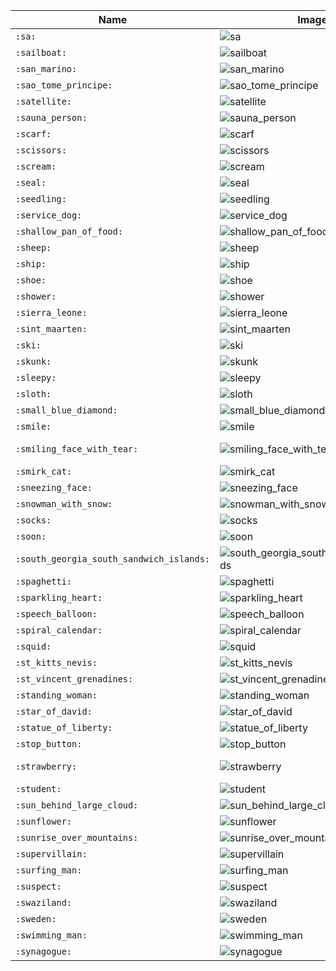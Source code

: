 | Name | Image | Name | Image | Name | Image | Name | Image |
| --- | --- | --- | --- | --- | --- | --- | --- |
| `:sa:` | ![sa](https://github.githubassets.com/images/icons/emoji/unicode/1f202.png?v8) | `:safety_pin:` | ![safety_pin](https://github.githubassets.com/images/icons/emoji/unicode/1f9f7.png?v8) | `:safety_vest:` | ![safety_vest](https://github.githubassets.com/images/icons/emoji/unicode/1f9ba.png?v8) | `:sagittarius:` | ![sagittarius](https://github.githubassets.com/images/icons/emoji/unicode/2650.png?v8) |
| `:sailboat:` | ![sailboat](https://github.githubassets.com/images/icons/emoji/unicode/26f5.png?v8) | `:sake:` | ![sake](https://github.githubassets.com/images/icons/emoji/unicode/1f376.png?v8) | `:salt:` | ![salt](https://github.githubassets.com/images/icons/emoji/unicode/1f9c2.png?v8) | `:samoa:` | ![samoa](https://github.githubassets.com/images/icons/emoji/unicode/1f1fc-1f1f8.png?v8) |
| `:san_marino:` | ![san_marino](https://github.githubassets.com/images/icons/emoji/unicode/1f1f8-1f1f2.png?v8) | `:sandal:` | ![sandal](https://github.githubassets.com/images/icons/emoji/unicode/1f461.png?v8) | `:sandwich:` | ![sandwich](https://github.githubassets.com/images/icons/emoji/unicode/1f96a.png?v8) | `:santa:` | ![santa](https://github.githubassets.com/images/icons/emoji/unicode/1f385.png?v8) |
| `:sao_tome_principe:` | ![sao_tome_principe](https://github.githubassets.com/images/icons/emoji/unicode/1f1f8-1f1f9.png?v8) | `:sari:` | ![sari](https://github.githubassets.com/images/icons/emoji/unicode/1f97b.png?v8) | `:sassy_man:` | ![sassy_man](https://github.githubassets.com/images/icons/emoji/unicode/1f481-2642.png?v8) | `:sassy_woman:` | ![sassy_woman](https://github.githubassets.com/images/icons/emoji/unicode/1f481-2640.png?v8) |
| `:satellite:` | ![satellite](https://github.githubassets.com/images/icons/emoji/unicode/1f4e1.png?v8) | `:satisfied:` | ![satisfied](https://github.githubassets.com/images/icons/emoji/unicode/1f606.png?v8) | `:saudi_arabia:` | ![saudi_arabia](https://github.githubassets.com/images/icons/emoji/unicode/1f1f8-1f1e6.png?v8) | `:sauna_man:` | ![sauna_man](https://github.githubassets.com/images/icons/emoji/unicode/1f9d6-2642.png?v8) |
| `:sauna_person:` | ![sauna_person](https://github.githubassets.com/images/icons/emoji/unicode/1f9d6.png?v8) | `:sauna_woman:` | ![sauna_woman](https://github.githubassets.com/images/icons/emoji/unicode/1f9d6-2640.png?v8) | `:sauropod:` | ![sauropod](https://github.githubassets.com/images/icons/emoji/unicode/1f995.png?v8) | `:saxophone:` | ![saxophone](https://github.githubassets.com/images/icons/emoji/unicode/1f3b7.png?v8) |
| `:scarf:` | ![scarf](https://github.githubassets.com/images/icons/emoji/unicode/1f9e3.png?v8) | `:school:` | ![school](https://github.githubassets.com/images/icons/emoji/unicode/1f3eb.png?v8) | `:school_satchel:` | ![school_satchel](https://github.githubassets.com/images/icons/emoji/unicode/1f392.png?v8) | `:scientist:` | ![scientist](https://github.githubassets.com/images/icons/emoji/unicode/1f9d1-1f52c.png?v8) |
| `:scissors:` | ![scissors](https://github.githubassets.com/images/icons/emoji/unicode/2702.png?v8) | `:scorpion:` | ![scorpion](https://github.githubassets.com/images/icons/emoji/unicode/1f982.png?v8) | `:scorpius:` | ![scorpius](https://github.githubassets.com/images/icons/emoji/unicode/264f.png?v8) | `:scotland:` | ![scotland](https://github.githubassets.com/images/icons/emoji/unicode/1f3f4-e0067-e0062-e0073-e0063-e0074-e007f.png?v8) |
| `:scream:` | ![scream](https://github.githubassets.com/images/icons/emoji/unicode/1f631.png?v8) | `:scream_cat:` | ![scream_cat](https://github.githubassets.com/images/icons/emoji/unicode/1f640.png?v8) | `:screwdriver:` | ![screwdriver](https://github.githubassets.com/images/icons/emoji/unicode/1fa9b.png?v8) | `:scroll:` | ![scroll](https://github.githubassets.com/images/icons/emoji/unicode/1f4dc.png?v8) |
| `:seal:` | ![seal](https://github.githubassets.com/images/icons/emoji/unicode/1f9ad.png?v8) | `:seat:` | ![seat](https://github.githubassets.com/images/icons/emoji/unicode/1f4ba.png?v8) | `:secret:` | ![secret](https://github.githubassets.com/images/icons/emoji/unicode/3299.png?v8) | `:see_no_evil:` | ![see_no_evil](https://github.githubassets.com/images/icons/emoji/unicode/1f648.png?v8) |
| `:seedling:` | ![seedling](https://github.githubassets.com/images/icons/emoji/unicode/1f331.png?v8) | `:selfie:` | ![selfie](https://github.githubassets.com/images/icons/emoji/unicode/1f933.png?v8) | `:senegal:` | ![senegal](https://github.githubassets.com/images/icons/emoji/unicode/1f1f8-1f1f3.png?v8) | `:serbia:` | ![serbia](https://github.githubassets.com/images/icons/emoji/unicode/1f1f7-1f1f8.png?v8) |
| `:service_dog:` | ![service_dog](https://github.githubassets.com/images/icons/emoji/unicode/1f415-1f9ba.png?v8) | `:seven:` | ![seven](https://github.githubassets.com/images/icons/emoji/unicode/0037-20e3.png?v8) | `:sewing_needle:` | ![sewing_needle](https://github.githubassets.com/images/icons/emoji/unicode/1faa1.png?v8) | `:seychelles:` | ![seychelles](https://github.githubassets.com/images/icons/emoji/unicode/1f1f8-1f1e8.png?v8) |
| `:shallow_pan_of_food:` | ![shallow_pan_of_food](https://github.githubassets.com/images/icons/emoji/unicode/1f958.png?v8) | `:shamrock:` | ![shamrock](https://github.githubassets.com/images/icons/emoji/unicode/2618.png?v8) | `:shark:` | ![shark](https://github.githubassets.com/images/icons/emoji/unicode/1f988.png?v8) | `:shaved_ice:` | ![shaved_ice](https://github.githubassets.com/images/icons/emoji/unicode/1f367.png?v8) |
| `:sheep:` | ![sheep](https://github.githubassets.com/images/icons/emoji/unicode/1f411.png?v8) | `:shell:` | ![shell](https://github.githubassets.com/images/icons/emoji/unicode/1f41a.png?v8) | `:shield:` | ![shield](https://github.githubassets.com/images/icons/emoji/unicode/1f6e1.png?v8) | `:shinto_shrine:` | ![shinto_shrine](https://github.githubassets.com/images/icons/emoji/unicode/26e9.png?v8) |
| `:ship:` | ![ship](https://github.githubassets.com/images/icons/emoji/unicode/1f6a2.png?v8) | `:shipit:` | ![shipit](https://github.githubassets.com/images/icons/emoji/shipit.png?v8) | `:shirt:` | ![shirt](https://github.githubassets.com/images/icons/emoji/unicode/1f455.png?v8) | `:shit:` | ![shit](https://github.githubassets.com/images/icons/emoji/unicode/1f4a9.png?v8) |
| `:shoe:` | ![shoe](https://github.githubassets.com/images/icons/emoji/unicode/1f45e.png?v8) | `:shopping:` | ![shopping](https://github.githubassets.com/images/icons/emoji/unicode/1f6cd.png?v8) | `:shopping_cart:` | ![shopping_cart](https://github.githubassets.com/images/icons/emoji/unicode/1f6d2.png?v8) | `:shorts:` | ![shorts](https://github.githubassets.com/images/icons/emoji/unicode/1fa73.png?v8) |
| `:shower:` | ![shower](https://github.githubassets.com/images/icons/emoji/unicode/1f6bf.png?v8) | `:shrimp:` | ![shrimp](https://github.githubassets.com/images/icons/emoji/unicode/1f990.png?v8) | `:shrug:` | ![shrug](https://github.githubassets.com/images/icons/emoji/unicode/1f937.png?v8) | `:shushing_face:` | ![shushing_face](https://github.githubassets.com/images/icons/emoji/unicode/1f92b.png?v8) |
| `:sierra_leone:` | ![sierra_leone](https://github.githubassets.com/images/icons/emoji/unicode/1f1f8-1f1f1.png?v8) | `:signal_strength:` | ![signal_strength](https://github.githubassets.com/images/icons/emoji/unicode/1f4f6.png?v8) | `:singapore:` | ![singapore](https://github.githubassets.com/images/icons/emoji/unicode/1f1f8-1f1ec.png?v8) | `:singer:` | ![singer](https://github.githubassets.com/images/icons/emoji/unicode/1f9d1-1f3a4.png?v8) |
| `:sint_maarten:` | ![sint_maarten](https://github.githubassets.com/images/icons/emoji/unicode/1f1f8-1f1fd.png?v8) | `:six:` | ![six](https://github.githubassets.com/images/icons/emoji/unicode/0036-20e3.png?v8) | `:six_pointed_star:` | ![six_pointed_star](https://github.githubassets.com/images/icons/emoji/unicode/1f52f.png?v8) | `:skateboard:` | ![skateboard](https://github.githubassets.com/images/icons/emoji/unicode/1f6f9.png?v8) |
| `:ski:` | ![ski](https://github.githubassets.com/images/icons/emoji/unicode/1f3bf.png?v8) | `:skier:` | ![skier](https://github.githubassets.com/images/icons/emoji/unicode/26f7.png?v8) | `:skull:` | ![skull](https://github.githubassets.com/images/icons/emoji/unicode/1f480.png?v8) | `:skull_and_crossbones:` | ![skull_and_crossbones](https://github.githubassets.com/images/icons/emoji/unicode/2620.png?v8) |
| `:skunk:` | ![skunk](https://github.githubassets.com/images/icons/emoji/unicode/1f9a8.png?v8) | `:sled:` | ![sled](https://github.githubassets.com/images/icons/emoji/unicode/1f6f7.png?v8) | `:sleeping:` | ![sleeping](https://github.githubassets.com/images/icons/emoji/unicode/1f634.png?v8) | `:sleeping_bed:` | ![sleeping_bed](https://github.githubassets.com/images/icons/emoji/unicode/1f6cc.png?v8) |
| `:sleepy:` | ![sleepy](https://github.githubassets.com/images/icons/emoji/unicode/1f62a.png?v8) | `:slightly_frowning_face:` | ![slightly_frowning_face](https://github.githubassets.com/images/icons/emoji/unicode/1f641.png?v8) | `:slightly_smiling_face:` | ![slightly_smiling_face](https://github.githubassets.com/images/icons/emoji/unicode/1f642.png?v8) | `:slot_machine:` | ![slot_machine](https://github.githubassets.com/images/icons/emoji/unicode/1f3b0.png?v8) |
| `:sloth:` | ![sloth](https://github.githubassets.com/images/icons/emoji/unicode/1f9a5.png?v8) | `:slovakia:` | ![slovakia](https://github.githubassets.com/images/icons/emoji/unicode/1f1f8-1f1f0.png?v8) | `:slovenia:` | ![slovenia](https://github.githubassets.com/images/icons/emoji/unicode/1f1f8-1f1ee.png?v8) | `:small_airplane:` | ![small_airplane](https://github.githubassets.com/images/icons/emoji/unicode/1f6e9.png?v8) |
| `:small_blue_diamond:` | ![small_blue_diamond](https://github.githubassets.com/images/icons/emoji/unicode/1f539.png?v8) | `:small_orange_diamond:` | ![small_orange_diamond](https://github.githubassets.com/images/icons/emoji/unicode/1f538.png?v8) | `:small_red_triangle:` | ![small_red_triangle](https://github.githubassets.com/images/icons/emoji/unicode/1f53a.png?v8) | `:small_red_triangle_down:` | ![small_red_triangle_down](https://github.githubassets.com/images/icons/emoji/unicode/1f53b.png?v8) |
| `:smile:` | ![smile](https://github.githubassets.com/images/icons/emoji/unicode/1f604.png?v8) | `:smile_cat:` | ![smile_cat](https://github.githubassets.com/images/icons/emoji/unicode/1f638.png?v8) | `:smiley:` | ![smiley](https://github.githubassets.com/images/icons/emoji/unicode/1f603.png?v8) | `:smiley_cat:` | ![smiley_cat](https://github.githubassets.com/images/icons/emoji/unicode/1f63a.png?v8) |
| `:smiling_face_with_tear:` | ![smiling_face_with_tear](https://github.githubassets.com/images/icons/emoji/unicode/1f972.png?v8) | `:smiling_face_with_three_hearts:` | ![smiling_face_with_three_hearts](https://github.githubassets.com/images/icons/emoji/unicode/1f970.png?v8) | `:smiling_imp:` | ![smiling_imp](https://github.githubassets.com/images/icons/emoji/unicode/1f608.png?v8) | `:smirk:` | ![smirk](https://github.githubassets.com/images/icons/emoji/unicode/1f60f.png?v8) |
| `:smirk_cat:` | ![smirk_cat](https://github.githubassets.com/images/icons/emoji/unicode/1f63c.png?v8) | `:smoking:` | ![smoking](https://github.githubassets.com/images/icons/emoji/unicode/1f6ac.png?v8) | `:snail:` | ![snail](https://github.githubassets.com/images/icons/emoji/unicode/1f40c.png?v8) | `:snake:` | ![snake](https://github.githubassets.com/images/icons/emoji/unicode/1f40d.png?v8) |
| `:sneezing_face:` | ![sneezing_face](https://github.githubassets.com/images/icons/emoji/unicode/1f927.png?v8) | `:snowboarder:` | ![snowboarder](https://github.githubassets.com/images/icons/emoji/unicode/1f3c2.png?v8) | `:snowflake:` | ![snowflake](https://github.githubassets.com/images/icons/emoji/unicode/2744.png?v8) | `:snowman:` | ![snowman](https://github.githubassets.com/images/icons/emoji/unicode/26c4.png?v8) |
| `:snowman_with_snow:` | ![snowman_with_snow](https://github.githubassets.com/images/icons/emoji/unicode/2603.png?v8) | `:soap:` | ![soap](https://github.githubassets.com/images/icons/emoji/unicode/1f9fc.png?v8) | `:sob:` | ![sob](https://github.githubassets.com/images/icons/emoji/unicode/1f62d.png?v8) | `:soccer:` | ![soccer](https://github.githubassets.com/images/icons/emoji/unicode/26bd.png?v8) |
| `:socks:` | ![socks](https://github.githubassets.com/images/icons/emoji/unicode/1f9e6.png?v8) | `:softball:` | ![softball](https://github.githubassets.com/images/icons/emoji/unicode/1f94e.png?v8) | `:solomon_islands:` | ![solomon_islands](https://github.githubassets.com/images/icons/emoji/unicode/1f1f8-1f1e7.png?v8) | `:somalia:` | ![somalia](https://github.githubassets.com/images/icons/emoji/unicode/1f1f8-1f1f4.png?v8) |
| `:soon:` | ![soon](https://github.githubassets.com/images/icons/emoji/unicode/1f51c.png?v8) | `:sos:` | ![sos](https://github.githubassets.com/images/icons/emoji/unicode/1f198.png?v8) | `:sound:` | ![sound](https://github.githubassets.com/images/icons/emoji/unicode/1f509.png?v8) | `:south_africa:` | ![south_africa](https://github.githubassets.com/images/icons/emoji/unicode/1f1ff-1f1e6.png?v8) |
| `:south_georgia_south_sandwich_islands:` | ![south_georgia_south_sandwich_islands](https://github.githubassets.com/images/icons/emoji/unicode/1f1ec-1f1f8.png?v8) | `:south_sudan:` | ![south_sudan](https://github.githubassets.com/images/icons/emoji/unicode/1f1f8-1f1f8.png?v8) | `:space_invader:` | ![space_invader](https://github.githubassets.com/images/icons/emoji/unicode/1f47e.png?v8) | `:spades:` | ![spades](https://github.githubassets.com/images/icons/emoji/unicode/2660.png?v8) |
| `:spaghetti:` | ![spaghetti](https://github.githubassets.com/images/icons/emoji/unicode/1f35d.png?v8) | `:sparkle:` | ![sparkle](https://github.githubassets.com/images/icons/emoji/unicode/2747.png?v8) | `:sparkler:` | ![sparkler](https://github.githubassets.com/images/icons/emoji/unicode/1f387.png?v8) | `:sparkles:` | ![sparkles](https://github.githubassets.com/images/icons/emoji/unicode/2728.png?v8) |
| `:sparkling_heart:` | ![sparkling_heart](https://github.githubassets.com/images/icons/emoji/unicode/1f496.png?v8) | `:speak_no_evil:` | ![speak_no_evil](https://github.githubassets.com/images/icons/emoji/unicode/1f64a.png?v8) | `:speaker:` | ![speaker](https://github.githubassets.com/images/icons/emoji/unicode/1f508.png?v8) | `:speaking_head:` | ![speaking_head](https://github.githubassets.com/images/icons/emoji/unicode/1f5e3.png?v8) |
| `:speech_balloon:` | ![speech_balloon](https://github.githubassets.com/images/icons/emoji/unicode/1f4ac.png?v8) | `:speedboat:` | ![speedboat](https://github.githubassets.com/images/icons/emoji/unicode/1f6a4.png?v8) | `:spider:` | ![spider](https://github.githubassets.com/images/icons/emoji/unicode/1f577.png?v8) | `:spider_web:` | ![spider_web](https://github.githubassets.com/images/icons/emoji/unicode/1f578.png?v8) |
| `:spiral_calendar:` | ![spiral_calendar](https://github.githubassets.com/images/icons/emoji/unicode/1f5d3.png?v8) | `:spiral_notepad:` | ![spiral_notepad](https://github.githubassets.com/images/icons/emoji/unicode/1f5d2.png?v8) | `:sponge:` | ![sponge](https://github.githubassets.com/images/icons/emoji/unicode/1f9fd.png?v8) | `:spoon:` | ![spoon](https://github.githubassets.com/images/icons/emoji/unicode/1f944.png?v8) |
| `:squid:` | ![squid](https://github.githubassets.com/images/icons/emoji/unicode/1f991.png?v8) | `:sri_lanka:` | ![sri_lanka](https://github.githubassets.com/images/icons/emoji/unicode/1f1f1-1f1f0.png?v8) | `:st_barthelemy:` | ![st_barthelemy](https://github.githubassets.com/images/icons/emoji/unicode/1f1e7-1f1f1.png?v8) | `:st_helena:` | ![st_helena](https://github.githubassets.com/images/icons/emoji/unicode/1f1f8-1f1ed.png?v8) |
| `:st_kitts_nevis:` | ![st_kitts_nevis](https://github.githubassets.com/images/icons/emoji/unicode/1f1f0-1f1f3.png?v8) | `:st_lucia:` | ![st_lucia](https://github.githubassets.com/images/icons/emoji/unicode/1f1f1-1f1e8.png?v8) | `:st_martin:` | ![st_martin](https://github.githubassets.com/images/icons/emoji/unicode/1f1f2-1f1eb.png?v8) | `:st_pierre_miquelon:` | ![st_pierre_miquelon](https://github.githubassets.com/images/icons/emoji/unicode/1f1f5-1f1f2.png?v8) |
| `:st_vincent_grenadines:` | ![st_vincent_grenadines](https://github.githubassets.com/images/icons/emoji/unicode/1f1fb-1f1e8.png?v8) | `:stadium:` | ![stadium](https://github.githubassets.com/images/icons/emoji/unicode/1f3df.png?v8) | `:standing_man:` | ![standing_man](https://github.githubassets.com/images/icons/emoji/unicode/1f9cd-2642.png?v8) | `:standing_person:` | ![standing_person](https://github.githubassets.com/images/icons/emoji/unicode/1f9cd.png?v8) |
| `:standing_woman:` | ![standing_woman](https://github.githubassets.com/images/icons/emoji/unicode/1f9cd-2640.png?v8) | `:star:` | ![star](https://github.githubassets.com/images/icons/emoji/unicode/2b50.png?v8) | `:star2:` | ![star2](https://github.githubassets.com/images/icons/emoji/unicode/1f31f.png?v8) | `:star_and_crescent:` | ![star_and_crescent](https://github.githubassets.com/images/icons/emoji/unicode/262a.png?v8) |
| `:star_of_david:` | ![star_of_david](https://github.githubassets.com/images/icons/emoji/unicode/2721.png?v8) | `:star_struck:` | ![star_struck](https://github.githubassets.com/images/icons/emoji/unicode/1f929.png?v8) | `:stars:` | ![stars](https://github.githubassets.com/images/icons/emoji/unicode/1f320.png?v8) | `:station:` | ![station](https://github.githubassets.com/images/icons/emoji/unicode/1f689.png?v8) |
| `:statue_of_liberty:` | ![statue_of_liberty](https://github.githubassets.com/images/icons/emoji/unicode/1f5fd.png?v8) | `:steam_locomotive:` | ![steam_locomotive](https://github.githubassets.com/images/icons/emoji/unicode/1f682.png?v8) | `:stethoscope:` | ![stethoscope](https://github.githubassets.com/images/icons/emoji/unicode/1fa7a.png?v8) | `:stew:` | ![stew](https://github.githubassets.com/images/icons/emoji/unicode/1f372.png?v8) |
| `:stop_button:` | ![stop_button](https://github.githubassets.com/images/icons/emoji/unicode/23f9.png?v8) | `:stop_sign:` | ![stop_sign](https://github.githubassets.com/images/icons/emoji/unicode/1f6d1.png?v8) | `:stopwatch:` | ![stopwatch](https://github.githubassets.com/images/icons/emoji/unicode/23f1.png?v8) | `:straight_ruler:` | ![straight_ruler](https://github.githubassets.com/images/icons/emoji/unicode/1f4cf.png?v8) |
| `:strawberry:` | ![strawberry](https://github.githubassets.com/images/icons/emoji/unicode/1f353.png?v8) | `:stuck_out_tongue:` | ![stuck_out_tongue](https://github.githubassets.com/images/icons/emoji/unicode/1f61b.png?v8) | `:stuck_out_tongue_closed_eyes:` | ![stuck_out_tongue_closed_eyes](https://github.githubassets.com/images/icons/emoji/unicode/1f61d.png?v8) | `:stuck_out_tongue_winking_eye:` | ![stuck_out_tongue_winking_eye](https://github.githubassets.com/images/icons/emoji/unicode/1f61c.png?v8) |
| `:student:` | ![student](https://github.githubassets.com/images/icons/emoji/unicode/1f9d1-1f393.png?v8) | `:studio_microphone:` | ![studio_microphone](https://github.githubassets.com/images/icons/emoji/unicode/1f399.png?v8) | `:stuffed_flatbread:` | ![stuffed_flatbread](https://github.githubassets.com/images/icons/emoji/unicode/1f959.png?v8) | `:sudan:` | ![sudan](https://github.githubassets.com/images/icons/emoji/unicode/1f1f8-1f1e9.png?v8) |
| `:sun_behind_large_cloud:` | ![sun_behind_large_cloud](https://github.githubassets.com/images/icons/emoji/unicode/1f325.png?v8) | `:sun_behind_rain_cloud:` | ![sun_behind_rain_cloud](https://github.githubassets.com/images/icons/emoji/unicode/1f326.png?v8) | `:sun_behind_small_cloud:` | ![sun_behind_small_cloud](https://github.githubassets.com/images/icons/emoji/unicode/1f324.png?v8) | `:sun_with_face:` | ![sun_with_face](https://github.githubassets.com/images/icons/emoji/unicode/1f31e.png?v8) |
| `:sunflower:` | ![sunflower](https://github.githubassets.com/images/icons/emoji/unicode/1f33b.png?v8) | `:sunglasses:` | ![sunglasses](https://github.githubassets.com/images/icons/emoji/unicode/1f60e.png?v8) | `:sunny:` | ![sunny](https://github.githubassets.com/images/icons/emoji/unicode/2600.png?v8) | `:sunrise:` | ![sunrise](https://github.githubassets.com/images/icons/emoji/unicode/1f305.png?v8) |
| `:sunrise_over_mountains:` | ![sunrise_over_mountains](https://github.githubassets.com/images/icons/emoji/unicode/1f304.png?v8) | `:superhero:` | ![superhero](https://github.githubassets.com/images/icons/emoji/unicode/1f9b8.png?v8) | `:superhero_man:` | ![superhero_man](https://github.githubassets.com/images/icons/emoji/unicode/1f9b8-2642.png?v8) | `:superhero_woman:` | ![superhero_woman](https://github.githubassets.com/images/icons/emoji/unicode/1f9b8-2640.png?v8) |
| `:supervillain:` | ![supervillain](https://github.githubassets.com/images/icons/emoji/unicode/1f9b9.png?v8) | `:supervillain_man:` | ![supervillain_man](https://github.githubassets.com/images/icons/emoji/unicode/1f9b9-2642.png?v8) | `:supervillain_woman:` | ![supervillain_woman](https://github.githubassets.com/images/icons/emoji/unicode/1f9b9-2640.png?v8) | `:surfer:` | ![surfer](https://github.githubassets.com/images/icons/emoji/unicode/1f3c4.png?v8) |
| `:surfing_man:` | ![surfing_man](https://github.githubassets.com/images/icons/emoji/unicode/1f3c4-2642.png?v8) | `:surfing_woman:` | ![surfing_woman](https://github.githubassets.com/images/icons/emoji/unicode/1f3c4-2640.png?v8) | `:suriname:` | ![suriname](https://github.githubassets.com/images/icons/emoji/unicode/1f1f8-1f1f7.png?v8) | `:sushi:` | ![sushi](https://github.githubassets.com/images/icons/emoji/unicode/1f363.png?v8) |
| `:suspect:` | ![suspect](https://github.githubassets.com/images/icons/emoji/suspect.png?v8) | `:suspension_railway:` | ![suspension_railway](https://github.githubassets.com/images/icons/emoji/unicode/1f69f.png?v8) | `:svalbard_jan_mayen:` | ![svalbard_jan_mayen](https://github.githubassets.com/images/icons/emoji/unicode/1f1f8-1f1ef.png?v8) | `:swan:` | ![swan](https://github.githubassets.com/images/icons/emoji/unicode/1f9a2.png?v8) |
| `:swaziland:` | ![swaziland](https://github.githubassets.com/images/icons/emoji/unicode/1f1f8-1f1ff.png?v8) | `:sweat:` | ![sweat](https://github.githubassets.com/images/icons/emoji/unicode/1f613.png?v8) | `:sweat_drops:` | ![sweat_drops](https://github.githubassets.com/images/icons/emoji/unicode/1f4a6.png?v8) | `:sweat_smile:` | ![sweat_smile](https://github.githubassets.com/images/icons/emoji/unicode/1f605.png?v8) |
| `:sweden:` | ![sweden](https://github.githubassets.com/images/icons/emoji/unicode/1f1f8-1f1ea.png?v8) | `:sweet_potato:` | ![sweet_potato](https://github.githubassets.com/images/icons/emoji/unicode/1f360.png?v8) | `:swim_brief:` | ![swim_brief](https://github.githubassets.com/images/icons/emoji/unicode/1fa72.png?v8) | `:swimmer:` | ![swimmer](https://github.githubassets.com/images/icons/emoji/unicode/1f3ca.png?v8) |
| `:swimming_man:` | ![swimming_man](https://github.githubassets.com/images/icons/emoji/unicode/1f3ca-2642.png?v8) | `:swimming_woman:` | ![swimming_woman](https://github.githubassets.com/images/icons/emoji/unicode/1f3ca-2640.png?v8) | `:switzerland:` | ![switzerland](https://github.githubassets.com/images/icons/emoji/unicode/1f1e8-1f1ed.png?v8) | `:symbols:` | ![symbols](https://github.githubassets.com/images/icons/emoji/unicode/1f523.png?v8) |
| `:synagogue:` | ![synagogue](https://github.githubassets.com/images/icons/emoji/unicode/1f54d.png?v8) | `:syria:` | ![syria](https://github.githubassets.com/images/icons/emoji/unicode/1f1f8-1f1fe.png?v8) | `:syringe:` | ![syringe](https://github.githubassets.com/images/icons/emoji/unicode/1f489.png?v8) |  |  |
